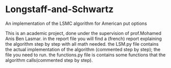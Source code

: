 # Longstaff-and-Schwartz
An implementation of the LSMC algorithm for American put options

This is an academic project, done under the supervision of prof.Mohamed Anis Ben Lasmar.
in the report file you will find a (french) report explaining the algorithm step by step with all math needed.
the LSM.py file contains the actual implementation of the algorithm (commented step by step); the file you need to run.
the functions.py file is contains some functions that the algorithm calls(commented step by step).
